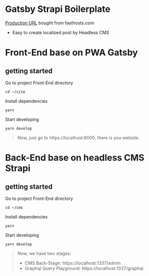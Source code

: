 # Gatsby Strapi Boilerplate

[Production URL](https://magic-noodles.com) bought from fasthosts.com

- Easy to create localized post by Headless CMS

# Front-End base on PWA Gatsby

## getting started

Go to project Front-End directory

```
cd ~/site
```

Install dependencies

```
yarn
```

Start developing

```
yarn develop
```

> Now, just go to https://localhost:8000, there is you website.

# Back-End base on headless CMS Strapi

## getting started

Go to project Front-End directory

```
cd ~/cms
```

Install dependencies

```
yarn
```

Start developing

```
yarn develop
```

> Now, we have two stages:
>
> - CMS Back-Stage: https://localhost:1337/admin
> - Graphql Query Playground: https://localhost:1337/graphql
